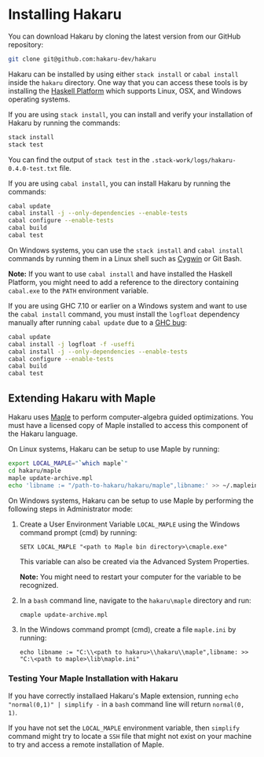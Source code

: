 # Installing Hakaru #

You can download Hakaru by cloning the latest version from our GitHub repository:

```bash
git clone git@github.com:hakaru-dev/hakaru
```

Hakaru can be installed by using either `stack install` or `cabal install` inside the `hakaru` directory. One way that you can access these tools is by installing the [Haskell Platform](https://www.haskell.org/platform/) which supports Linux, OSX, and Windows operating systems.

If you are using `stack install`, you can install and verify your installation of Hakaru by running the commands:

```bash
stack install
stack test
```

You can find the output of `stack test` in the `.stack-work/logs/hakaru-0.4.0-test.txt` file.

If you are using `cabal install`, you can install Hakaru by running the commands:

```bash
cabal update    
cabal install -j --only-dependencies --enable-tests
cabal configure --enable-tests
cabal build
cabal test
```

On Windows systems, you can use the `stack install` and `cabal install` commands by running them in a Linux shell such as [Cygwin](https://www.cygwin.com/) or Git Bash.

**Note:** If you want to use `cabal install` and have installed the Haskell Platform, you might need to add a reference to the directory containing `cabal.exe` to the `PATH` environment variable.

If you are using GHC 7.10 or earlier on a Windows system and want to use the `cabal install` command, you must install the `logfloat` dependency manually after running `cabal update` due to a
[GHC bug](https://ghc.haskell.org/trac/ghc/ticket/3242):

```bash  
cabal update    
cabal install -j logfloat -f -useffi
cabal install -j --only-dependencies --enable-tests
cabal configure --enable-tests
cabal build
cabal test
```

## Extending Hakaru with Maple ##

Hakaru uses [Maple](http://www.maplesoft.com/products/maple/) to perform computer-algebra guided optimizations. You must have a licensed copy of Maple installed to access this component of the Hakaru language.

On Linux systems, Hakaru can be setup to use Maple by running:

```bash
export LOCAL_MAPLE="`which maple`"
cd hakaru/maple
maple update-archive.mpl
echo 'libname := "/path-to-hakaru/hakaru/maple",libname:' >> ~/.mapleinit
```

On Windows systems, Hakaru can be setup to use Maple by performing the following steps in Administrator mode:

1. Create a User Environment Variable `LOCAL_MAPLE` using the Windows command prompt (cmd) by running:
	
	`SETX LOCAL_MAPLE "<path to Maple bin directory>\cmaple.exe"`

	This variable can also be created via the Advanced System Properties.
	
	**Note:** You might need to restart your computer for the variable to be recognized.

2. In a `bash` command line, navigate to the `hakaru\maple` directory and run:
	
	`cmaple update-archive.mpl`

3. In the Windows command prompt (cmd), create a file `maple.ini` by running:

	`echo libname := "C:\\<path to hakaru>\\hakaru\\maple",libname: >> "C:\<path to maple>\lib\maple.ini"`
	
### Testing Your Maple Installation with Hakaru ###

If you have correctly installaed Hakaru's Maple extension, running `echo "normal(0,1)" | simplify -` in a `bash` command line will return `normal(0, 1)`.

If you have not set the `LOCAL_MAPLE` environment variable, then `simplify` command might try to locate a `SSH` file that might not exist on your machine to try and access a remote installation of Maple.